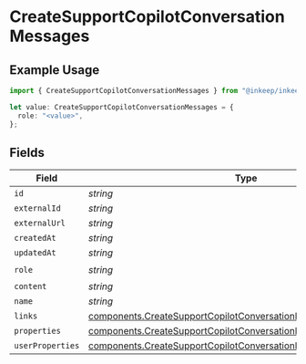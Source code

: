 # CreateSupportCopilotConversationMessages

## Example Usage

```typescript
import { CreateSupportCopilotConversationMessages } from "@inkeep/inkeep-analytics/models/components";

let value: CreateSupportCopilotConversationMessages = {
  role: "<value>",
};
```

## Fields

| Field                                                                                                                                                  | Type                                                                                                                                                   | Required                                                                                                                                               | Description                                                                                                                                            |
| ------------------------------------------------------------------------------------------------------------------------------------------------------ | ------------------------------------------------------------------------------------------------------------------------------------------------------ | ------------------------------------------------------------------------------------------------------------------------------------------------------ | ------------------------------------------------------------------------------------------------------------------------------------------------------ |
| `id`                                                                                                                                                   | *string*                                                                                                                                               | :heavy_minus_sign:                                                                                                                                     | N/A                                                                                                                                                    |
| `externalId`                                                                                                                                           | *string*                                                                                                                                               | :heavy_minus_sign:                                                                                                                                     | N/A                                                                                                                                                    |
| `externalUrl`                                                                                                                                          | *string*                                                                                                                                               | :heavy_minus_sign:                                                                                                                                     | N/A                                                                                                                                                    |
| `createdAt`                                                                                                                                            | *string*                                                                                                                                               | :heavy_minus_sign:                                                                                                                                     | N/A                                                                                                                                                    |
| `updatedAt`                                                                                                                                            | *string*                                                                                                                                               | :heavy_minus_sign:                                                                                                                                     | N/A                                                                                                                                                    |
| `role`                                                                                                                                                 | *string*                                                                                                                                               | :heavy_check_mark:                                                                                                                                     | N/A                                                                                                                                                    |
| `content`                                                                                                                                              | *string*                                                                                                                                               | :heavy_minus_sign:                                                                                                                                     | N/A                                                                                                                                                    |
| `name`                                                                                                                                                 | *string*                                                                                                                                               | :heavy_minus_sign:                                                                                                                                     | N/A                                                                                                                                                    |
| `links`                                                                                                                                                | [components.CreateSupportCopilotConversationLinks](../../models/components/createsupportcopilotconversationlinks.md)[]                                 | :heavy_minus_sign:                                                                                                                                     | N/A                                                                                                                                                    |
| `properties`                                                                                                                                           | [components.CreateSupportCopilotConversationMessagesProperties](../../models/components/createsupportcopilotconversationmessagesproperties.md)         | :heavy_minus_sign:                                                                                                                                     | N/A                                                                                                                                                    |
| `userProperties`                                                                                                                                       | [components.CreateSupportCopilotConversationMessagesUserProperties](../../models/components/createsupportcopilotconversationmessagesuserproperties.md) | :heavy_minus_sign:                                                                                                                                     | N/A                                                                                                                                                    |